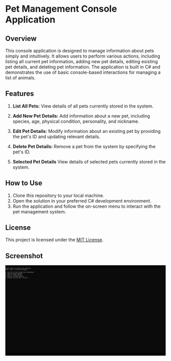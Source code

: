 # Pet Management Console Application

## Overview

This console application is designed to manage information about pets simply and intuitively. It allows users to perform various actions, including listing all current pet information, adding new pet details, editing existing pet details, and deleting pet information. The application is built in C# and demonstrates the use of basic console-based interactions for managing a list of animals.

## Features

1. **List All Pets:** View details of all pets currently stored in the system.

2. **Add New Pet Details:** Add information about a new pet, including species, age, physical condition, personality, and nickname.

3. **Edit Pet Details:** Modify information about an existing pet by providing the pet's ID and updating relevant details.

4. **Delete Pet Details:** Remove a pet from the system by specifying the pet's ID.
   
5. **Selected Pet Details**  View details of selected pets currently stored in the system.

## How to Use

1. Clone this repository to your local machine.
2. Open the solution in your preferred C# development environment.
3. Run the application and follow the on-screen menu to interact with the pet management system.

## License

This project is licensed under the [MIT License](LICENSE).

## Screenshot

![Pet Management Console](Screenshots/img1.png)

